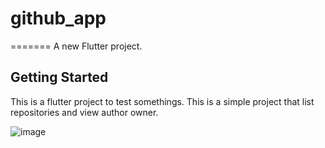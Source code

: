 
# github_app
=======
A new Flutter project.

## Getting Started

This is a flutter project to test somethings.
This is a simple project that list repositories and view author owner.

![image](https://user-images.githubusercontent.com/5117106/154573634-34a5351e-c383-417c-b68f-12a4ee630cfb.png)


